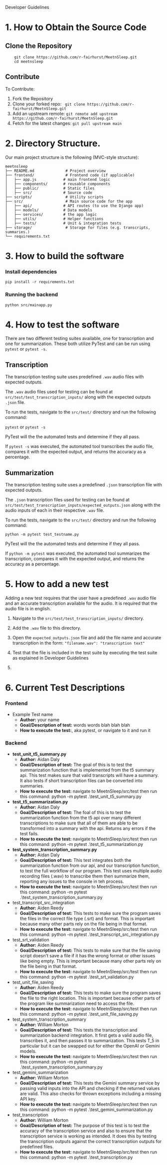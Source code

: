 Developer Guidelines


# 1. How to Obtain the Source Code

## Clone the Repository
    
        git clone https://github.com/r-fairhurst/MeetnSleep.git
        cd meetnsleep
    
## Contribute
To Contribute:
1. Fork the Repository
2. Clone your forked repo:
` git clone https://github.com/r-fairhurst/MeetnSleep.git`
3. Add an upstream remote:
`git remote add upstream https://github.com/r-fairhurst/MeetnSleep.git`
4. Fetch for the latest changes:
`git pull upstream main`

# 2. Directory Structure.

Our main project structure is the following (MVC-style structure):

    meetnsleep
    ├── README.md              # Project overview
    ├── frontend/              # Frontend code (if applicable)
    │   ├── app.js            # main frontend logic
    │   ├── components/       # reusable components
    │   ├── public/           # Static files
    │   ├── src/              # Source code
    ├── scripts/               # Utility scripts
    ├── src/                   # Main source code for the app
    │   ├── api/              # API routes (to use the Django app)
    │   ├── models/           # Data models
    │   ├── services/         # the app logic
    │   ├── utils/            # Helper functions
    │   ├── tests/            # Unit & integration tests
    ├── storage/               # Storage for files (e.g. transcripts, summaries.)
    └── requirements.txt 

# 3. How to build the software

### Install dependencies
`pip install -r requirements.txt`
### Running the backend
`python src/mainapp.py`

# 4. How to test the software

There are two different testing suites available, one for transcription and one for summarization. These both utilize 
PyTest and can be run using `pytest` or `pytest -s`.

## Transcription

The transcription testing suite uses predefined `.wav` audio files with expected outputs.

The `.wav` audio files used for testing can be found at `src/test/test_transcription_inputs/` along 
with the expected outputs `.json` file.

To run the tests, navigate to the `src/test/` directory and run the following command:

`pytest` or `pytest -s`

PyTest will the the automated tests and determine if they all pass.

If `pytest -s` was executed, the automated tool transcribes the audio file, compares it with the expected output, and 
returns the accuracy as a percentage.

## Summarization

The transcription testing suite uses a predefined `.json` transcription file with expected outputs.

The `.json` transcription files used for testing can be found at `src/test/test_transcription_inputs/expected_outputs.json` along 
with the audio inputs of each in their respective `.wav` file.

To run the tests, navigate to the `src/test/` directory and run the following command:

`python -m pytest test_testname.py`

PyTest will the the automated tests and determine if they all pass.

If `python -m pytest` was executed, the automated tool summarizes the transcription, compares it with the expected output, and 
returns the accuracy as a percentage.

# 5. How to add a new test

Adding a new test requires that the user have a predefined `.wav` audio file and an accurate transcription available
for the audio. It is required that the audio file is in english.

1. Navigate to the `src/test/test_transcription_inputs/` directory. 

2. Add the `.wav` file to this directory.

3. Open the `expected_outputs.json` file and add the file name and accurate transcription in the form:
   `"filename.wav": "transcription text"`
   
5. Test that the file is included in the test suite by executing the test suite as explained in Developer Guidelines
5.

# 6. Current Test Descriptions

### Frontend
- Example Test name
    - **Author:** your name
    - **Goal/Description of test:** words words blah blah blah 
    - **How to execute the test:**, aka pytest, or navigate to it and run it
    
### Backend
- **test_unit_t5_summary.py**
    - **Author:** Aidan Daly
    - **Goal/Description of test:** The goal of this is to test the summarization function that is implemented from the t5 summary api. This test makes sure that valid transcripts will have a summary. It also tests if short transcription files can be converted into summaries. 
    - **How to execute the test:** navigate to MeetnSleep/src/test then run this command: python -m pytest .\test_unit_t5_summary.py
- **test_t5_summarization.py**
    - **Author:** Aidan Daly
    - **Goal/Description of test:** The foal of this is to test the summarization function from the t5 api over many different transcriptions to make sure that all of them are able to be transformed into a summary with the api. Returns any errors if the test fails. 
    - **How to execute the test:** navigate to MeetnSleep/src/test then run this command: python -m pytest .\test_t5_summarization.py
- **test_system_transcription_summary.py**
    - **Author:** Aidan Daly
    - **Goal/Description of test:** This test integrates both the summarization function from our api, and our transcription function, to test the full workflow of our program. This test uses multiple audio recording files (.wav) to transcribe them then summarize them, reporting any issues to the console in teh process. 
    - **How to execute the test:** navigate to MeetnSleep/src/test then run this command: python -m pytest .\test_system_transcription_summary.py
- test_transcript_src_integration
    - **Author:** Aiden Reedy
    - **Goal/Description of test:** This tests to make sure the program saves the files in the correct file type (.srt) and format. This is important because many other parts rely on the file being in that format.
    - **How to execute the test:** navigate to MeetnSleep/src/test then run this command: python -m pytest .\test_transcript_src_integration.py
- test_srt_validation
    - **Author:** Aiden Reedy
    - **Goal/Description of test:** This tests to make sure that the file saving script doesn't save a file if it has the wrong format or other issues like being empty. This is important because many other parts rely on the file being in that format.
    - **How to execute the test:** navigate to MeetnSleep/src/test then run this command: python -m pytest .\test_srt_validation.py
- test_unit_file_saving
    - **Author:** Aiden Reedy
    - **Goal/Description of test:** This tests to make sure the program saves the file to the right location. This is important because other parts of the program like summarization need to access the file.
    - **How to execute the test:** navigate to MeetnSleep/src/test then run this command: python -m pytest .\test_unit_file_saving.py
- test_system_transcription_summary
    - **Author:** William Morton
    - **Goal/Description of test:** This tests the transcription and summarization backend integration. It first gets a valid audio file, transcribes it, and then passes it to summarization. This tests T_5 in particular but it can be swapped out for either the OpenAI or Gemini models.
    - **How to execute the test:** navigate to MeetnSleep/src/test then run this command: python -m pytest .\test_system_transcription_summary.py
- test_gemini_summarization
    - **Author:** William Morton
    - **Goal/Description of test:** This tests the Gemini summary service by passing valid inputs into the API and checking if the returned values are valid. This also checks for thrown exceptions including a missing API key.
    - **How to execute the test:** navigate to MeetnSleep/src/test then run this command: python -m pytest .\test_gemini_summarization.py
- test_transcription
    - **Author:** William Morton
    - **Goal/Description of test:** The purpose of this test is to test the accuracy of the transcription service and also to ensure that the transcription service is working as intended. It does this by testing the transcription outputs against the correct transcription outputs for predefined files.
    - **How to execute the test:** navigate to MeetnSleep/src/test then run this command: python -m pytest .\test_transcription.py

